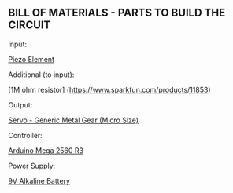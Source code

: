 BILL OF MATERIALS - PARTS TO BUILD THE CIRCUIT
----------------------------------------------
Input:

[Piezo Element](https://www.sparkfun.com/products/10293)

Additional (to input):

[1M ohm resistor] (https://www.sparkfun.com/products/11853)

Output:

[Servo - Generic Metal Gear (Micro Size)](https://www.sparkfun.com/products/10333)


Controller:

[Arduino Mega 2560 R3](https://www.sparkfun.com/products/11061)


Power Supply:

[9V Alkaline Battery](https://www.sparkfun.com/products/10218)

